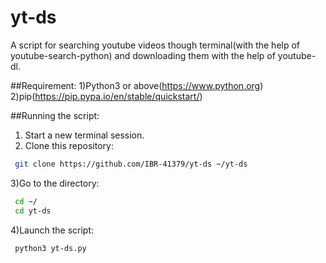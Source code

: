# yt-ds
A script for searching youtube videos though terminal(with the help of youtube-search-python) and downloading them with the help of youtube-dl.

##Requirement:
1)Python3 or above(https://www.python.org)
2)pip(https://pip.pypa.io/en/stable/quickstart/)

##Running the script:
1) Start a new terminal session.
2) Clone this repository:
  ```sh
   git clone https://github.com/IBR-41379/yt-ds ~/yt-ds
  ```
3)Go to the directory:
  ```sh
   cd ~/
   cd yt-ds
  ```
4)Launch the script:
  ```sh
   python3 yt-ds.py
  ```
